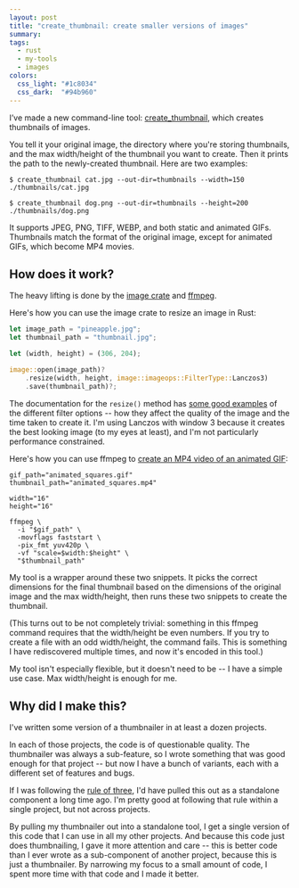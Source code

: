 ```yaml
---
layout: post
title: "create_thumbnail: create smaller versions of images"
summary:
tags:
  - rust
  - my-tools
  - images
colors:
  css_light: "#1c8034"
  css_dark:  "#94b960"
---
```

I’ve made a new command-line tool: [create_thumbnail], which creates thumbnails of images.

You tell it your original image, the directory where you're storing thumbnails, and the max width/height of the thumbnail you want to create.
Then it prints the path to the newly-created thumbnail.
Here are two examples:

```console
$ create_thumbnail cat.jpg --out-dir=thumbnails --width=150
./thumbnails/cat.jpg

$ create_thumbnail dog.png --out-dir=thumbnails --height=200
./thumbnails/dog.png
```

It supports JPEG, PNG, TIFF, WEBP, and both static and animated GIFs.
Thumbnails match the format of the original image, except for animated GIFs, which become MP4 movies.

## How does it work?

The heavy lifting is done by the [image crate] and [ffmpeg].

Here's how you can use the image crate to resize an image in Rust:

```rust
let image_path = "pineapple.jpg";
let thumbnail_path = "thumbnail.jpg";

let (width, height) = (306, 204);

image::open(image_path)?
    .resize(width, height, image::imageops::FilterType::Lanczos3)
    .save(thumbnail_path)?;
```

The documentation for the `resize()` method has [some good examples][resize] of the different filter options -- how they affect the quality of the image and the time taken to create it.
I'm using Lanczos with window 3 because it creates the best looking image (to my eyes at least), and I'm not particularly performance constrained.

Here's how you can use ffmpeg to [create an MP4 video of an animated GIF](/til/2024/convert-an-animated-gif-to-mp4/):

```shell
gif_path="animated_squares.gif"
thumbnail_path="animated_squares.mp4"

width="16"
height="16"

ffmpeg \
  -i "$gif_path" \
  -movflags faststart \
  -pix_fmt yuv420p \
  -vf "scale=$width:$height" \
  "$thumbnail_path"
```

My tool is a wrapper around these two snippets.
It picks the correct dimensions for the final thumbnail based on the dimensions of the original image and the max width/height, then runs these two snippets to create the thumbnail.

(This turns out to be not completely trivial: something in this ffmpeg command requires that the width/height be even numbers.
If you try to create a file with an odd width/height, the command fails.
This is something I have rediscovered multiple times, and now it's encoded in this tool.)

My tool isn't especially flexible, but it doesn't need to be -- I have a simple use case.
Max width/height is enough for me.

[create_thumbnail]: https://github.com/alexwlchan/create_thumbnail
[image crate]: https://crates.io/crates/image
[ffmpeg]: https://www.ffmpeg.org/
[resize]: https://docs.rs/image/0.25.2/image/imageops/enum.FilterType.html#examples

## Why did I make this?

I've written some version of a thumbnailer in at least a dozen projects.

In each of those projects, the code is of questionable quality.
The thumbnailer was always a sub-feature, so I wrote something that was good enough for that project -- but now I have a bunch of variants, each with a different set of features and bugs.

If I was following the [rule of three], I'd have pulled this out as a standalone component a long time ago.
I'm pretty good at following that rule within a single project, but not across projects.

By pulling my thumbnailer out into a standalone tool, I get a single version of this code that I can use in all my other projects.
And because this code just does thumbnailing, I gave it more attention and care -- this is better code than I ever wrote as a sub-component of another project, because this is just a thumbnailer.
By narrowing my focus to a small amount of code, I spent more time with that code and I made it better.

[rule of three]: https://en.wikipedia.org/wiki/Rule_of_three_(computer_programming)
